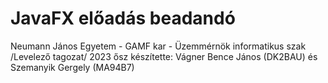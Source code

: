 # JavaFX előadás beadandó
Neumann János Egyetem - GAMF kar - Üzemmérnök informatikus szak /Levelező tagozat/ 2023 ősz
készítette: Vágner Bence János (DK2BAU) és Szemanyik Gergely (MA94B7)